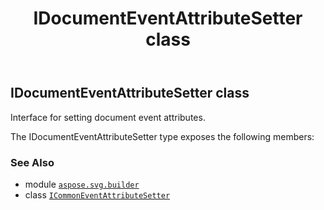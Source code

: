 ﻿---
title: IDocumentEventAttributeSetter class
second_title: Aspose.SVG for Python via .NET API References
description: 
type: docs
weight: 210
url: /python-net/aspose.svg.builder/idocumenteventattributesetter/
is_root: false
---

## IDocumentEventAttributeSetter class

Interface for setting document event attributes.



The IDocumentEventAttributeSetter type exposes the following members:


### See Also
* module [`aspose.svg.builder`](..)
* class [`ICommonEventAttributeSetter`](/svg/python-net/aspose.svg.builder/icommoneventattributesetter)

